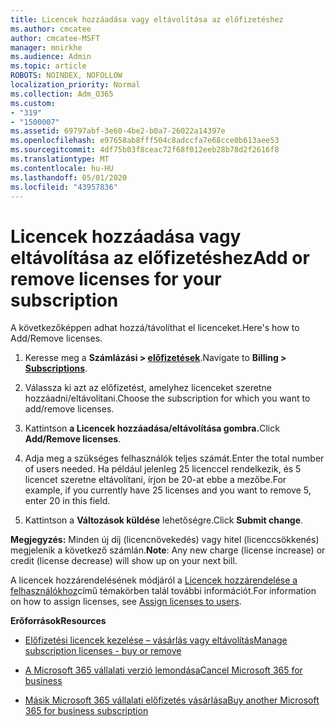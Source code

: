 ```yaml
---
title: Licencek hozzáadása vagy eltávolítása az előfizetéshez
ms.author: cmcatee
author: cmcatee-MSFT
manager: mnirkhe
ms.audience: Admin
ms.topic: article
ROBOTS: NOINDEX, NOFOLLOW
localization_priority: Normal
ms.collection: Adm_O365
ms.custom:
- "319"
- "1500007"
ms.assetid: 69797abf-3e60-4be2-b0a7-26022a14397e
ms.openlocfilehash: e97658ab8fff504c8adccfa7e68cce0b613aee53
ms.sourcegitcommit: 4df75b03f8ceac72f68f012eeb28b78d2f2616f8
ms.translationtype: MT
ms.contentlocale: hu-HU
ms.lasthandoff: 05/01/2020
ms.locfileid: "43957836"
---
```

# <a name="add-or-remove-licenses-for-your-subscription"></a><span data-ttu-id="493de-102">Licencek hozzáadása vagy eltávolítása az előfizetéshez</span><span class="sxs-lookup"><span data-stu-id="493de-102">Add or remove licenses for your subscription</span></span>

<span data-ttu-id="493de-103">A következőképpen adhat hozzá/távolíthat el licenceket.</span><span class="sxs-lookup"><span data-stu-id="493de-103">Here's how to Add/Remove licenses.</span></span>
  
1. <span data-ttu-id="493de-104">Keresse meg a **Számlázási > [előfizetések](https://portal.office.com/adminportal/home#/subscriptions)**.</span><span class="sxs-lookup"><span data-stu-id="493de-104">Navigate to **Billing > [Subscriptions](https://portal.office.com/adminportal/home#/subscriptions)**.</span></span>

2. <span data-ttu-id="493de-105">Válassza ki azt az előfizetést, amelyhez licenceket szeretne hozzáadni/eltávolítani.</span><span class="sxs-lookup"><span data-stu-id="493de-105">Choose the subscription for which you want to add/remove licenses.</span></span>

3. <span data-ttu-id="493de-106">Kattintson **a Licencek hozzáadása/eltávolítása gombra.**</span><span class="sxs-lookup"><span data-stu-id="493de-106">Click **Add/Remove licenses**.</span></span>

4. <span data-ttu-id="493de-107">Adja meg a szükséges felhasználók teljes számát.</span><span class="sxs-lookup"><span data-stu-id="493de-107">Enter the total number of users needed.</span></span> <span data-ttu-id="493de-108">Ha például jelenleg 25 licenccel rendelkezik, és 5 licencet szeretne eltávolítani, írjon be 20-at ebbe a mezőbe.</span><span class="sxs-lookup"><span data-stu-id="493de-108">For example, if you currently have 25 licenses and you want to remove 5, enter 20 in this field.</span></span>

5. <span data-ttu-id="493de-109">Kattintson a **Változások küldése** lehetőségre.</span><span class="sxs-lookup"><span data-stu-id="493de-109">Click **Submit change**.</span></span>

<span data-ttu-id="493de-110">**Megjegyzés:** Minden új díj (licencnövekedés) vagy hitel (licenccsökkenés) megjelenik a következő számlán.</span><span class="sxs-lookup"><span data-stu-id="493de-110">**Note**: Any new charge (license increase) or credit (license decrease) will show up on your next bill.</span></span>

<span data-ttu-id="493de-111">A licencek hozzárendelésének módjáról a [Licencek hozzárendelése a felhasználókhoz](https://docs.microsoft.com/microsoft-365/admin/manage/assign-licenses-to-users)című témakörben talál további információt.</span><span class="sxs-lookup"><span data-stu-id="493de-111">For information on how to assign licenses, see [Assign licenses to users](https://docs.microsoft.com/microsoft-365/admin/manage/assign-licenses-to-users).</span></span>

 <span data-ttu-id="493de-112">**Erőforrások**</span><span class="sxs-lookup"><span data-stu-id="493de-112">**Resources**</span></span>
  
- [<span data-ttu-id="493de-113">Előfizetési licencek kezelése – vásárlás vagy eltávolítás</span><span class="sxs-lookup"><span data-stu-id="493de-113">Manage subscription licenses - buy or remove</span></span>](https://docs.microsoft.com/microsoft-365/commerce/licenses/buy-licenses)

- [<span data-ttu-id="493de-114">A Microsoft 365 vállalati verzió lemondása</span><span class="sxs-lookup"><span data-stu-id="493de-114">Cancel Microsoft 365 for business</span></span>](https://support.office.com/article/Cancel-Office-365-for-business-b1bc0bef-4608-4601-813a-cdd9f746709a)

- [<span data-ttu-id="493de-115">Másik Microsoft 365 vállalati előfizetés vásárlása</span><span class="sxs-lookup"><span data-stu-id="493de-115">Buy another Microsoft 365 for business subscription</span></span>](https://support.office.com/article/Buy-another-Office-365-for-business-subscription-fab3b86c-3359-4042-8692-5d4dc7550b7c)
